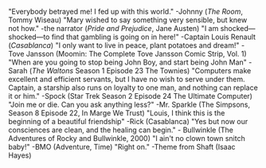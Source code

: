 "Everybody betrayed me! I fed up with this world." -Johnny (*The Room*, Tommy Wiseau)
"Mary wished to say something very sensible, but knew not how." -the narrator (*Pride and Prejudice*, Jane Austen)
"I am shocked—shocked—to find that gambling is going on in here!" -Captain Louis Renault (*Casablanca*)
"I only want to live in peace, plant potatoes and dream!" -Tove Jansson (Moomin: The Complete Tove Jansson Comic Strip, Vol. 1)
"When are you going to stop being John Boy, and start being John Man" -Sarah (*The Waltons* Season 1 Episode 23 The Townies)
"Computers make excellent and efficient servants, but I have no wish to serve under them. Captain, a starship also runs on loyalty to one man, and nothing can replace it or him." -Spock (Star Trek Season 2 Episode 24 The Ultimate Computer)
"Join me or die. Can you ask anything less?" -Mr. Sparkle (The Simpsons, Season 8 Episode 22, In Marge We Trust)
"Louis, I think this is the beginning of a beautiful friendship" -Rick (Casablanca)
"Yes but now our consciences are clean, and the healing can begin." - Bullwinkle (The Adventures of Rocky and Bullwinkle, 2000)
"I ain't no clown town snitch baby!" -BMO (Adventure, Time)
"Right on." -Theme from Shaft (Isaac Hayes)
